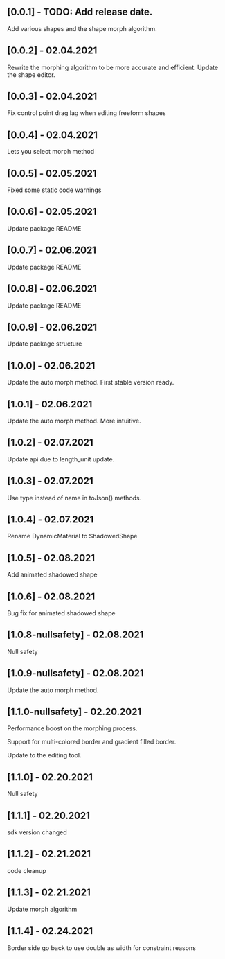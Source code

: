 ## [0.0.1] - TODO: Add release date.

Add various shapes and the shape morph algorithm.

## [0.0.2] - 02.04.2021

Rewrite the morphing algorithm to be more accurate and efficient.
Update the shape editor.

## [0.0.3] - 02.04.2021

Fix control point drag lag when editing freeform shapes

## [0.0.4] - 02.04.2021

Lets you select morph method

## [0.0.5] - 02.05.2021

Fixed some static code warnings

## [0.0.6] - 02.05.2021

Update package README

## [0.0.7] - 02.06.2021

Update package README

## [0.0.8] - 02.06.2021

Update package README

## [0.0.9] - 02.06.2021

Update package structure

## [1.0.0] - 02.06.2021

Update the auto morph method. First stable version ready.

## [1.0.1] - 02.06.2021

Update the auto morph method. More intuitive.

## [1.0.2] - 02.07.2021

Update api due to length_unit update.

## [1.0.3] - 02.07.2021

Use type instead of name in toJson() methods.

## [1.0.4] - 02.07.2021

Rename DynamicMaterial to ShadowedShape

## [1.0.5] - 02.08.2021

Add animated shadowed shape

## [1.0.6] - 02.08.2021

Bug fix for animated shadowed shape

## [1.0.8-nullsafety] - 02.08.2021

Null safety

## [1.0.9-nullsafety] - 02.08.2021

Update the auto morph method.

## [1.1.0-nullsafety] - 02.20.2021

Performance boost on the morphing process.

Support for multi-colored border and gradient
filled border.

Update to the editing tool.

## [1.1.0] - 02.20.2021

Null safety

## [1.1.1] - 02.20.2021

sdk version changed

## [1.1.2] - 02.21.2021

code cleanup

## [1.1.3] - 02.21.2021

Update morph algorithm

## [1.1.4] - 02.24.2021

Border side go back to use double as width for constraint reasons

